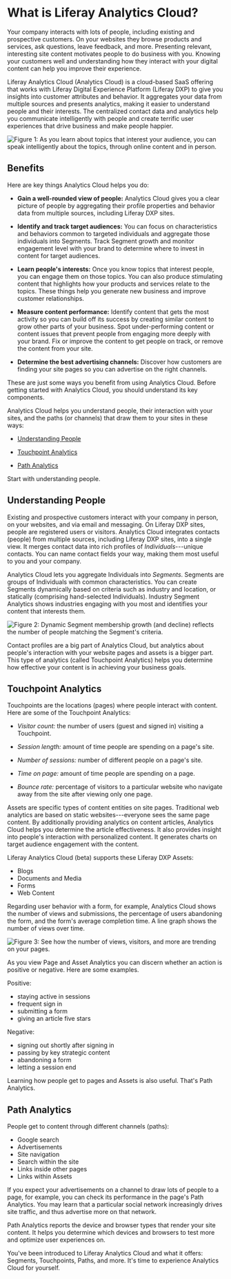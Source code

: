 # What is Liferay Analytics Cloud? [](id=what-is-liferay-analytics-cloud)

Your company interacts with lots of people, including existing and prospective
customers. On your websites they browse products and services, ask questions,
leave feedback, and more. Presenting relevant, interesting site content
motivates people to do business with you. Knowing your customers well and
understanding how they interact with your digital content can help you improve
their experience. 

Liferay Analytics Cloud (Analytics Cloud) is a cloud-based SaaS offering that
works with Liferay Digital Experience Platform (Liferay DXP) to give you
insights into customer attributes and behavior. It aggregates your data from
multiple sources and presents analytics, making it easier to understand people
and their interests. The centralized contact data and analytics help you
communicate intelligently with people and create terrific user experiences that
drive business and make people happier.

![Figure 1: As you learn about topics that interest your audience, you can speak intelligently about the topics, through online content and in person.](../../images/segment-interests.png)

## Benefits [](id=benefits)

Here are key things Analytics Cloud helps you do: 

- **Gain a well-rounded view of people:** Analytics Cloud gives you a clear 
picture of people by aggregating their profile properties and behavior data from
multiple sources, including Liferay DXP sites.

- **Identify and track target audiences:** You can focus on characteristics and 
behaviors common to targeted individuals and aggregate those individuals into
Segments. Track Segment growth and monitor engagement level with your brand to
determine where to invest in content for target audiences.

- **Learn people's interests:** Once you know topics that interest people, 
you can engage them on those topics. You can also produce stimulating content
that highlights how your products and services relate to the topics. These
things help you generate new business and improve customer relationships.

- **Measure content performance:** Identify content that gets the most activity 
so you can build off its success by creating similar content to grow other
parts of your business. Spot under-performing content or content issues that
prevent people from engaging more deeply with your brand. Fix or improve the
content to get people on track, or remove the content from your site.

- **Determine the best advertising channels:** Discover how customers are 
finding your site pages so you can advertise on the right channels.

These are just some ways you benefit from using Analytics Cloud. Before getting
started with Analytics Cloud, you should understand its key components. 

Analytics Cloud helps you understand people, their interaction with your sites,
and the paths (or channels) that draw them to your sites in these ways: 

- [Understanding People](#understanding-people)

- [Touchpoint Analytics](#touchpoint-analytics)

- [Path Analytics](#path-analytics)

Start with understanding people. 

## Understanding People [](id=understanding-people)

Existing and prospective customers interact with your company in person, on your
websites, and via email and messaging. On Liferay DXP sites, people are
registered users or visitors. Analytics Cloud integrates contacts (people) from
multiple sources, including Liferay DXP sites, into a single view. It merges
contact data into rich profiles of *Individuals*---unique contacts. You can
name contact fields your way, making them most useful to you and your company.

Analytics Cloud lets you aggregate Individuals into *Segments*. Segments are
groups of Individuals with common characteristics. You can create Segments
dynamically based on criteria such as industry and location, or statically
(comprising hand-selected Individuals). Industry Segment Analytics shows
industries engaging with you most and identifies your content that interests
them. 

![Figure 2: Dynamic Segment membership growth (and decline) reflects the number of people matching the Segment's criteria.](../../images/segment-growth.png)

Contact profiles are a big part of Analytics Cloud, but analytics about people's
interaction with your website pages and assets is a bigger part. This type of
analytics (called Touchpoint Analytics) helps you determine how effective your
content is in achieving your business goals.

## Touchpoint Analytics [](id=touchpoint-analytics)

Touchpoints are the locations (pages) where people interact with content. Here
are some of the Touchpoint Analytics:

-   *Visitor count:* the number of users (guest and signed in) visiting a 
    Touchpoint.

-   *Session length:* amount of time people are spending on a page's site.

-   *Number of sessions:* number of different people on a page's site.

-   *Time on page:* amount of time people are spending on a page.

-   *Bounce rate:* percentage of visitors to a particular website who navigate 
    away from the site after viewing only one page.

Assets are specific types of content entities on site pages. Traditional web
analytics are based on static websites---everyone sees the same page content. By
additionally providing analytics on content articles, Analytics Cloud helps you
determine the article effectiveness. It also provides insight into people's
interaction with personalized content. It generates charts on target audience
engagement with the content.

Liferay Analytics Cloud (beta) supports these Liferay DXP Assets:

- Blogs
- Documents and Media
- Forms
- Web Content

Regarding user behavior with a form, for example, Analytics Cloud shows the
number of views and submissions, the percentage of users abandoning the form,
and the form's average completion time. A line graph shows the number of views
over time.

![Figure 3: See how the number of views, visitors, and more are trending on your pages.](../../images/page-views.png)

As you view Page and Asset Analytics you can discern whether an action is
positive or negative. Here are some examples.

Positive:

- staying active in sessions
- frequent sign in
- submitting a form
- giving an article five stars

Negative:

- signing out shortly after signing in
- passing by key strategic content
- abandoning a form
- letting a session end

Learning how people get to pages and Assets is also useful. That's Path Analytics. 

## Path Analytics [](id=path-analytics)

People get to content through different channels (paths):

- Google search
- Advertisements
- Site navigation
- Search within the site
- Links inside other pages
- Links within Assets

If you expect your advertisements on a channel to draw lots of people to a page,
for example, you can check its performance in the page's Path Analytics. You
may learn that a particular social network increasingly drives site traffic,
and thus advertise more on that network. 

Path Analytics reports the device and browser types that render your site
content. It helps you determine which devices and browsers to test more and
optimize user experiences on.

You've been introduced to Liferay Analytics Cloud and what it offers: Segments,
Touchpoints, Paths, and more. It's time to experience Analytics Cloud for
yourself.
